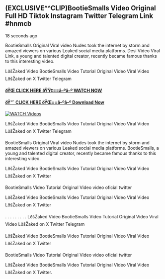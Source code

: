 ## (EXCLUSIVE^^CLIP)BootieSmalls Video Original Full HD Tiktok Instagram Twitter Telegram Link #hnmcb

18 seconds ago

BootieSmalls Original Viral video Nudes took the internet by storm and amazed viewers on various Leaked social media platforms. Desi Video Viral Link, a young and talented digital creator, recently became famous thanks to this interesting video.

LðšŽaked Video BootieSmalls Video Tutorial Original Video Viral Video LðšŽaked on X Twitter Telegram

**[ðŸŒ CLICK HERE ðŸŸ¢==â–ºâ–º WATCH NOW](https://clips-mediaa.blogspot.com/2025/02/video-viral-download.html)**

**[ðŸ”´ CLICK HERE ðŸŒ==â–ºâ–º Download Now](https://clips-mediaa.blogspot.com/2025/02/video-viral-download.html)**

[![WATCH Videos](https://i.imgur.com/dJHk4Zq.gif)](https://clips-mediaa.blogspot.com/2025/02/video-viral-download.html)

LðšŽaked Video BootieSmalls Video Tutorial Original Video Viral Video LðšŽaked on X Twitter Telegram

BootieSmalls Original Viral video Nudes took the internet by storm and amazed viewers on various Leaked social media platforms. BootieSmalls, a young and talented digital creator, recently became famous thanks to this interesting video.

LðšŽaked Video BootieSmalls Video Tutorial Original Video Viral Video LðšŽaked on X Twitter

BootieSmalls Video Tutorial Original Video video oficial twitter

LðšŽaked Video BootieSmalls Video Tutorial Original Video Viral Video LðšŽaked on X Twitter

. . . . . . . . . LðšŽaked Video BootieSmalls Video Tutorial Original Video Viral Video LðšŽaked on X Twitter Telegram

LðšŽaked Video BootieSmalls Video Tutorial Original Video Viral Video LðšŽaked on X Twitter

BootieSmalls Video Tutorial Original Video video oficial twitter

LðšŽaked Video BootieSmalls Video Tutorial Original Video Viral Video LðšŽaked on X Twitter.